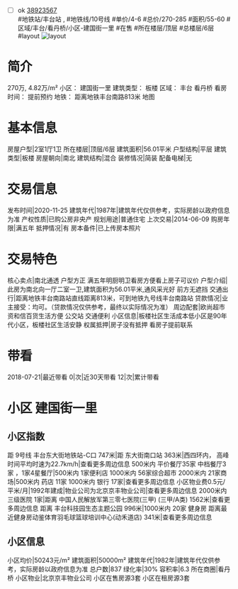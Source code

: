 - [ ] ok [38923567](https://bj.5i5j.com/ershoufang/38923567.html)  
 #地铁站/丰台站 ,  #地铁线/10号线
#单价/4-6 #总价/270-285 #面积/55-60   #区域/丰台/看丹桥/小区-建国街一里 #在售 #所在楼层/顶层 #总楼层/6层 #layout 
![layout](http://image16.5i5j.com/erp/house/3892/38923567/huxing/opbajanhe92abe21.jpg_P5.jpg) 
# 简介 
 270万,  4.82万/m² 
小区： 建国街一里
建筑类型： 板楼
区域： 丰台 看丹桥
看房时间： 提前预约
地铁： 距离地铁丰台南路813米 地图
# 基本信息 
 房屋户型|2室1厅1卫
所在楼层|顶层/6层
建筑面积|56.01平米
户型结构|平层
建筑类型|板楼
房屋朝向|南北
建筑结构|混合
装修情况|简装
配备电梯|无
# 交易信息 
 发布时间|2020-11-25
建筑年代|1987年|建筑年代仅供参考，实际房龄以政府信息为准
产权性质|已购公房非央产
规划用途|普通住宅
上次交易|2014-06-09
购房年限|满五年
抵押情况|有
房本备件|已上传房本照片
# 交易特色 
 核心卖点|南北通透 户型方正 满五年明厨明卫看房方便看上房子可议价
户型介绍|此房为南北向一厅二室一卫,建筑面积为56.01平米,通风采光好 前方无遮挡
交通出行|距离地铁丰台南路站直线距离813米，可到地铁九号线丰台南路站
贷款情况|业主接受：均可。（贷款情况仅供参考，最终以实际情况为准）
周边配套|欧尚超市资和信百货生活方便 公交站 交通便利
小区信息|板楼社区生活成本低小区是90年代小区，板楼社区生活安静
权属抵押|房子没有抵押 看房子提前联系
# 带看 
 2018-07-21|最近带看	 0|次|近30天带看	 12|次|累计带看
# 小区 建国街一里
## 小区指数 
 距 9号线 丰台东大街地铁站-C口 747米|距 东大街南口站 363米|西四环内， 高峰时间平均时速为22.7km/h|查看更多周边信息
500米内 平价餐厅35家
中档餐厅3家 ，1家4星餐厅|500米内 1家便利店
1000米内 56家综合超市
2000米内 21家商场|500米内 药店 11家
1000米内 银行 17家|查看更多周边信息
小区物业费0.5元/平米/月|1992年建成|物业公司为北京京丰物业公司|查看更多周边信息
2000米内 三级医院 1家|距离 中国人民解放军第三零七医院(三甲) (三甲/A类) 1562米|查看更多周边信息
距离 丰台科技园生态主题公园 996米|1000米内 20家 健身房
距离最近健身房动鉴体育羽毛球篮球培训中心(动禾道店) 341米|查看更多周边信息
## 小区信息 
 小区均价|50243元/m²
建筑面积|50000m²
建筑年代|1982年|建筑年代仅供参考，实际房龄以政府信息为准
总户数|837
绿化率|30%
容积率|6.3
所在商圈|看丹桥
小区物业|北京京丰物业公司
小区在售房源3套
小区在租房源3套
